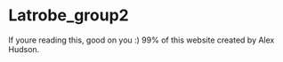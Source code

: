 # Latrobe_group2

If youre reading this, good on you :)
99% of this website created by Alex Hudson.
